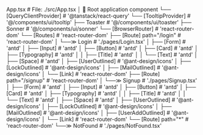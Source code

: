 
App.tsx                                      # File: ./src/App.tsx
│                                            🔸 Root application component
└── [QueryClientProvider]                   # '@tanstack/react-query'
    └── [TooltipProvider]                   # '@/components/ui/tooltip'
        ├── Toaster                         # '@/components/ui/toaster'
        ├── Sonner                          # '@/components/ui/sonner'
        └── [BrowserRouter]                # 'react-router-dom'
            └── [Routes]                    # 'react-router-dom'
                ├── [Route] path="/login"   # 'react-router-dom'
                │   └──≫ Login              # './pages/Login.tsx'
                │       ├── [Form]          # 'antd'
                │       ├── [Input]         # 'antd'
                │       ├── [Button]        # 'antd'
                │       ├── [Card]          # 'antd'
                │       ├── [Typography]    # 'antd'
                │       │   ├── [Title]     # 'antd'
                │       │   └── [Text]      # 'antd'
                │       ├── [Space]        # 'antd'
                │       ├── [UserOutlined]  # '@ant-design/icons'
                │       ├── [LockOutlined]  # '@ant-design/icons'
                │       ├── [MailOutlined] # '@ant-design/icons'
                │       └── [Link]          # 'react-router-dom'
                ├── [Route] path="/signup"  # 'react-router-dom'
                │   └──≫ Signup             # './pages/Signup.tsx'
                │       ├── [Form]          # 'antd'
                │       ├── [Input]         # 'antd'
                │       ├── [Button]        # 'antd'
                │       ├── [Card]          # 'antd'
                │       ├── [Typography]    # 'antd'
                │       │   ├── [Title]     # 'antd'
                │       │   └── [Text]      # 'antd'
                │       ├── [Space]        # 'antd'
                │       ├── [UserOutlined]  # '@ant-design/icons'
                │       ├── [LockOutlined]  # '@ant-design/icons'
                │       ├── [MailOutlined] # '@ant-design/icons'
                │       ├── [UserAddOutlined] # '@ant-design/icons'
                │       └── [Link]          # 'react-router-dom'
                └── [Route] path="*"        # 'react-router-dom'
                    └──≫ NotFound           # './pages/NotFound.tsx'